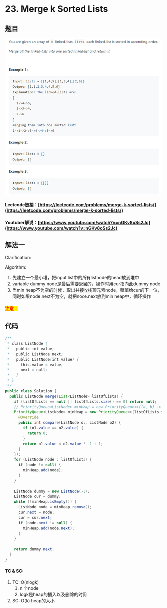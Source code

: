 # 23. Merge k Sorted Lists

## 题目

![](<../../../.gitbook/assets/image (69).png>)

#### Leetcode链接：[https://leetcode.com/problems/merge-k-sorted-lists/](https://leetcode.com/problems/merge-k-sorted-lists/)

#### Youtuber解说：[https://www.youtube.com/watch?v=nGKv8oSs2Jc](https://www.youtube.com/watch?v=nGKv8oSs2Jc)

## 解法一

Clarification:&#x20;

Algorithm:&#x20;

1. 先建立一个最小堆，把input list中的所有listnode的head放到堆中
2. variable dummy node是最后需要返回的，操作时用cur指向此dummy node
3. 当min heap不为空的时候，取出并接收栈顶元素node，赋值给cur的下一位，同时如果node.next不为空，就把node.next放到min heap中，循环操作

#### <mark style="color:red;">注意：</mark>

## 代码

```java
/**
 * class ListNode {
 *   public int value;
 *   public ListNode next;
 *   public ListNode(int value) {
 *     this.value = value;
 *     next = null;
 *   }
 * }
 */
public class Solution {
  public ListNode merge(List<ListNode> listOfLists) {
    if (listOfLists == null || listOfLists.size() == 0) return null;
    // PriorityQueue<ListNode> minHeap = new PriorityQueue<>((a, b) -> a.val - b.val);
    PriorityQueue<ListNode> minHeap = new PriorityQueue<>(listOfLists.size(), new Comparator<ListNode>(){
      @Override
      public int compare(ListNode o1, ListNode o2) {
        if (o1.value == o2.value) {
          return 0;
        }
        return o1.value < o2.value ? -1 : 1;
      }
    });
    for (ListNode node : listOfLists) {
      if (node != null) {
        minHeap.add(node);
      }
    }

    ListNode dummy = new ListNode(-1);
    ListNode cur = dummy;
    while (!minHeap.isEmpty()) {
      ListNode node = minHeap.remove();
      cur.next = node;
      cur = cur.next;
      if (node.next != null) {
        minHeap.add(node.next);
      }
    }

    return dummy.next;
  }
}
```

#### TC & SC:&#x20;

1. TC: O(nlogk)
   1. n 个node
   2. logk是heap的插入以及删除的时间
2. SC: O(k) heap的大小
